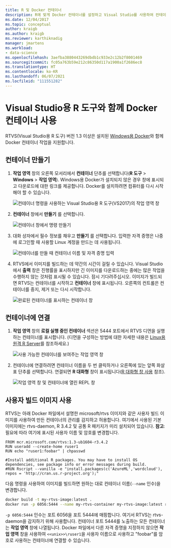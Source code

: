 ```yaml
---
title: R 및 Docker 컨테이너
description: R에 맞게 Docker 컨테이너를 설정하고 Visual Studio를 사용하여 컨테이너에 연결하는 방법입니다.
ms.date: 12/04/2017
ms.topic: conceptual
author: kraigb
ms.author: kraigb
ms.reviewer: karthiknadig
manager: jmartens
ms.workload:
- data-science
ms.openlocfilehash: 3aefba3880443269dbdb1c933e2c12b2f8001469
ms.sourcegitcommit: fc05a763b59e212c86350d117a1900a1f2686ec8
ms.translationtype: HT
ms.contentlocale: ko-KR
ms.lasthandoff: 06/07/2021
ms.locfileid: "111551282"
---
```

# <a name="use-docker-containers-with-r-tools-for-visual-studio"></a>Visual Studio용 R 도구와 함께 Docker 컨테이너 사용

RTVS(Visual Studio용 R 도구) 버전 1.3 이상은 설치된 [Windows용 Docker](https://www.docker.com/docker-windows)와 함께 Docker 컨테이너 작업을 지원합니다.

## <a name="create-a-container"></a>컨테이너 만들기

1. **작업 영역** 창의 오른쪽 모서리에서 **컨테이너** 단추를 선택합니다(**R 도구** > **Windows** > **작업 영역**). Windows용 Docker가 설치되지 않은 경우 창에 표시되고 다운로드에 대한 링크를 제공합니다. Docker를 설치하려면 컴퓨터를 다시 시작해야 할 수 있습니다.

    ![컨테이너 명령을 사용하는 Visual Studio용 R 도구(VS2017)의 작업 영역 창](media/container-workspaces-window.png)

1. **컨테이너** 창에서 **만들기** 를 선택합니다.

    ![컨테이너 창에서 명령 만들기](media/containers-window-create.png)

1. 대화 상자에서 필수 정보를 채우고 **만들기** 를 선택합니다. 입력한 자격 증명은 나중에 로그인할 때 사용할 Linux 계정을 만드는 데 사용됩니다.

    ![컨테이너를 만들 때 컨테이너 이름 및 자격 증명 입력](media/containers-window-create-fill.png)

1. RTVS에서 이미지를 빌드하는 데 약간의 시간이 걸릴 수 있습니다. Visual Studio에서 **출력** 창은 진행률을 표시하지만 긴 이미지를 다운로드하는 중에는 많은 작업을 수행하지 않는 것처럼 표시될 수 있습니다. 잠시 기다려주십시오. 이미지가 빌드되면 RTVS는 컨테이너를 시작하고 **컨테이너** 창에 표시됩니다. 오른쪽의 컨트롤은 컨테이너를 중지, 제거 또는 다시 시작합니다.

    ![완료된 컨테이너를 표시하는 컨테이너 창](media/containers-window-created.png)

## <a name="connect-to-a-container"></a>컨테이너에 연결

1. **작업 영역** 창의 **로컬 실행 중인 컨테이너** 섹션은 5444 포트에서 RTVS 디먼을 실행하는 컨테이너를 표시합니다. (디먼을 구성하는 방법에 대한 자세한 내용은 [Linux용 원격 R Server](setting-up-remote-r-service-on-linux.md)를 참조하세요.)

    ![사용 가능한 컨테이너를 보여주는 작업 영역 창](media/workspaces-window-running-containers.png)

1. 컨테이너에 연결하려면 컨테이너 이름을 두 번 클릭하거나 오른쪽에 있는 앞쪽 화살표 단추를 선택합니다. 연결되면 **R 대화형** 창이 표시됩니다([R 대화형 창 사용](interactive-repl-for-r-in-visual-studio.md) 참조).

    ![작업 영역 창 및 컨테이너에 열린 REPL 창](media/workspaces-window-container-connected.png)

## <a name="use-custom-built-images"></a>사용자 빌드 이미지 사용

RTVS는 아래 Docker 파일에서 설명한 microsoft/rtvs 이미지와 같은 사용자 빌드 이미지를 사용하여 만든 컨테이너의 관리를 감지하고 허용합니다. 여기에서 사용된 기본 이미지에는 rtvs-daemon, R 3.4.2 및 공통 R 패키지가 미리 설치되어 있습니다. **참고**: 필요에 따라 여기에 표시된 사용자 이름 및 암호를 변경합니다.

```docker
FROM mcr.microsoft.com/rtvs:1.3-ub1604-r3.4.2
RUN useradd --create-home ruser1
RUN echo "ruser1:foobar" | chpasswd

#Install additional R packages. You may have to install OS dependencies, see package info or error messages during build.
#RUN Rscript --vanilla -e "install.packages(c('AzureML','wordcloud'), repos = 'http://cran.us.r-project.org');"
```

다음 명령을 사용하여 이미지를 빌드하면 원하는 대로 컨테이너 이름(`--name` 인수)을 변경합니다.

```bash
docker build -t my-rtvs-image:latest .
docker run -p 6056:5444 --name my-rtvs-container my-rtvs-image:latest rtvsd
```

`-p 6056:5444` 인수는 포트 6056을 포트 5444에 매핑합니다. 여기서 RTVS는 rtvs-daemon을 감지하기 위해 사용합니다. 컨테이너 포트 5444를 노출하는 모든 컨테이너는 **작업 영역** 창에 나열됩니다. Docker 파일에서 다른 자격 증명을 지정하지 않으면 **작업 영역** 창을 사용하여 `<<unix>>\ruser1`을 사용자 이름으로 사용하고 "foobar"를 암호로 사용하는 컨테이너에 연결할 수 있습니다.
